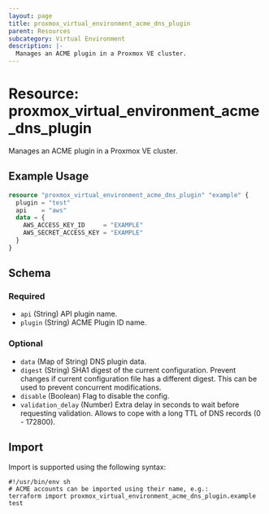 ```yaml
---
layout: page
title: proxmox_virtual_environment_acme_dns_plugin
parent: Resources
subcategory: Virtual Environment
description: |-
  Manages an ACME plugin in a Proxmox VE cluster.
---
```


# Resource: proxmox_virtual_environment_acme_dns_plugin

Manages an ACME plugin in a Proxmox VE cluster.

## Example Usage

```terraform
resource "proxmox_virtual_environment_acme_dns_plugin" "example" {
  plugin = "test"
  api    = "aws"
  data = {
    AWS_ACCESS_KEY_ID     = "EXAMPLE"
    AWS_SECRET_ACCESS_KEY = "EXAMPLE"
  }
}
```

<!-- schema generated by tfplugindocs -->
## Schema

### Required

- `api` (String) API plugin name.
- `plugin` (String) ACME Plugin ID name.

### Optional

- `data` (Map of String) DNS plugin data.
- `digest` (String) SHA1 digest of the current configuration. Prevent changes if current configuration file has a different digest. This can be used to prevent concurrent modifications.
- `disable` (Boolean) Flag to disable the config.
- `validation_delay` (Number) Extra delay in seconds to wait before requesting validation. Allows to cope with a long TTL of DNS records (0 - 172800).

## Import

Import is supported using the following syntax:

```shell
#!/usr/bin/env sh
# ACME accounts can be imported using their name, e.g.:
terraform import proxmox_virtual_environment_acme_dns_plugin.example test
```

